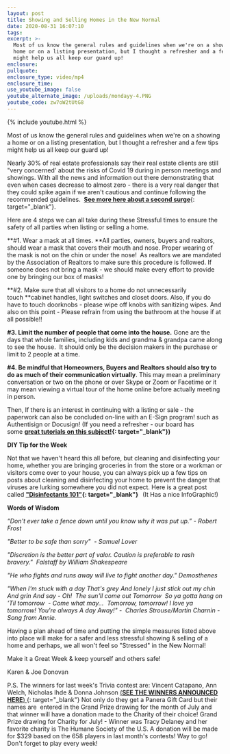 ```yaml
---
layout: post
title: Showing and Selling Homes in the New Normal
date: 2020-08-31 16:07:10
tags:
excerpt: >-
  Most of us know the general rules and guidelines when we're on a showing a
  home or on a listing presentation, but I thought a refresher and a few tips
  might help us all keep our guard up!
enclosure:
pullquote:
enclosure_type: video/mp4
enclosure_time:
use_youtube_image: false
youtube_alternate_image: /uploads/mondayy-4.PNG
youtube_code: zw7oW2tUtG8
---
```


{% include youtube.html %}

Most of us know the general rules and guidelines when we're on a showing a home or on a listing presentation, but I thought a refresher and a few tips might help us all keep our guard up\!

Nearly 30% of real estate professionals say their real estate clients are still "very concerned' about the risks of Covid 19 during in person meetings and showings. With all the news and information out there demonstrating that even when cases decrease to almost zero - there is a very real danger that they could spike again if we aren't cautious and continue following the recommended guidelines. &nbsp;[**See more here about a second surge**](https://t.e2ma.net/click/xqrvxc/5wd3tzj/d3ffog){: target="_blank"}.

Here are 4 steps we can all take during these Stressful times to ensure the safety of all parties when listing or selling a home.

**\#1. Wear a mask at all times.&nbsp;**All parties, owners, buyers and realtors, should wear a mask that covers their mouth and nose. Proper wearing of the mask is not on the chin or under the nose\!&nbsp; As realtors we are mandated by the Association of Realtors to make sure this procedure is followed. If someone does not bring a mask - we should make every effort to provide one by bringing our box of masks\!

**\#2. Make sure that all visitors to a home do not unnecessarily touch&nbsp;**cabinet handles, light switches and closet doors. Also, if you do have to touch doorknobs - please wipe off knobs with sanitizing wipes. And also on this point - Please refrain from using the bathroom at the house if at all possible\!\!

**\#3. Limit the number of people that come into the house.**&nbsp;Gone are the days that whole families, including kids and grandma & grandpa came along to see the house.&nbsp; It should only be the decision makers in the purchase or limit to 2 people at a time.

**\#4. Be mindful that Homeowners, Buyers and Realtors should also try to do as much of their communication virtually**. This may mean a preliminary conversation or two on the phone or over Skype or Zoom or Facetime or it may mean viewing a virtual tour of the home online before actually meeting in person.&nbsp;

Then, If there is an interest in continuing with a listing or sale - the paperwork can also be concluded on-line with an E-Sign program\! such as Authentisign or Docusign\! (If you need a refresher - our board has some&nbsp;**[great tutorials on this subject\!](https://t.e2ma.net/click/xqrvxc/5wd3tzj/tvgfog){: target="_blank"})**

**DIY Tip for the Week**

Not that we haven't heard this all before, but cleaning and disinfecting your home, whether you are bringing groceries in from the store or a workman or visitors come over to your house, you can always pick up a few tips on posts about cleaning and disinfecting your home to prevent the danger that viruses are lurking somewhere you did not expect. Here is a great post called&nbsp;**["Disinfectants 101"](https://t.e2ma.net/click/xqrvxc/5wd3tzj/9nhfog){: target="_blank"}&nbsp; &nbsp;**(It Has a nice InfoGraphic\!)&nbsp;

**Words of Wisdom**

*“Don't ever take a fence down until you know why it was put up.” - Robert Frost*

*"Better to be safe than sorry"&nbsp; - Samuel Lover*

*"Discretion is the better part of valor. Caution is preferable to rash bravery."&nbsp; Falstaff by William Shakespeare*

*"He who fights and runs away will live to fight another day." Demosthenes*

*"When I'm stuck with a day That's grey And lonely I just stick out my chin And grin And say - Oh\!&nbsp; The sun'll come out Tomorrow&nbsp; So ya gotta hang on 'Til tomorrow&nbsp; - Come what may...&nbsp; Tomorrow, tomorrow\! I love ya tomorrow\! You're always A day Away\!" -&nbsp; Charles Strouse/Martin Charnin - Song from Annie.*

Having a plan ahead of time and putting the simple measures listed above into place will make for a safer and less stressful showing & selling of a home and perhaps, we all won't feel so "Stressed" in the New Normal\!&nbsp;

Make it a Great Week & keep yourself and others safe\!&nbsp;

Karen & Joe Donovan

P.S. The winners for last week's Trivia contest are: Vincent Catapano, Ann Welch, Nicholas Ihde & Donna Johnson&nbsp;[(**SEE THE WINNERS ANNOUNCED HERE**)&nbsp;](https://t.e2ma.net/click/xqrvxc/5wd3tzj/pgifog){: target="_blank"}&nbsp;Not only do they get a Panera Gift Card but their names are&nbsp; entered in the Grand Prize drawing for the month of July and that winner will have a donation made to the Charity of their choice\! Grand Prize drawing for Charity for July\! - Winner was Tracy Delaney and her favorite charity is The Humane Society of the U.S. A donation will be made for $329 based on the 658 players in last month's contests\! Way to go\! Don't forget to play every week\!&nbsp;